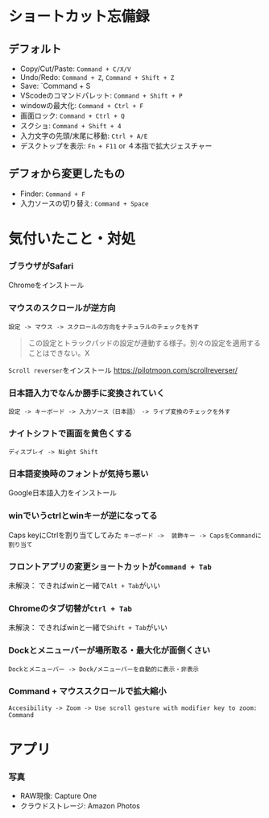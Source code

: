 # ショートカット忘備録

## デフォルト
* Copy/Cut/Paste: `Command + C/X/V`
* Undo/Redo: `Command + Z`, `Command + Shift + Z`
* Save: `Command + S
* VScodeのコマンドパレット: `Command + Shift + P`
* windowの最大化: `Command + Ctrl + F`
* 画面ロック: `Command + Ctrl + Q`
* スクショ: `Command + Shift + 4`
* 入力文字の先頭/末尾に移動: `Ctrl + A/E`
* デスクトップを表示: `Fn + F11` or ４本指で拡大ジェスチャー

## デフォから変更したもの
* Finder: `Command + F`
* 入力ソースの切り替え: `Command + Space`


# 気付いたこと・対処

### ブラウザがSafari
Chromeをインストール

### マウスのスクロールが逆方向
`設定 -> マウス -> スクロールの方向をナチュラルのチェックを外す`
> この設定とトラックパッドの設定が連動する様子。別々の設定を適用することはできない。X

`Scroll reverser`をインストール
https://pilotmoon.com/scrollreverser/


### 日本語入力でなんか勝手に変換されていく
`設定 -> キーボード -> 入力ソース（日本語）　-> ライブ変換のチェックを外す`

### ナイトシフトで画面を黄色くする
`ディスプレイ -> Night Shift`

### 日本語変換時のフォントが気持ち悪い
Google日本語入力をインストール

### winでいうctrlとwinキーが逆になってる
Caps keyにCtrlを割り当てしてみた
`キーボード ->  装飾キー -> CapsをCommandに割り当て`

### フロントアプリの変更ショートカットが`Command + Tab`
未解決： できればwinと一緒で`Alt + Tab`がいい

### Chromeのタブ切替が`Ctrl + Tab`
未解決： できればwinと一緒で`Shift + Tab`がいい

### Dockとメニューバーが場所取る・最大化が面倒くさい
`Dockとメニューバー -> Dock/メニューバーを自動的に表示・非表示`

### Command + マウススクロールで拡大縮小
`Accesibility -> Zoom -> Use scroll gesture with modifier key to zoom: Command`



# アプリ

### 写真
* RAW現像: Capture One
* クラウドストレージ: Amazon Photos